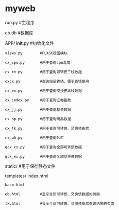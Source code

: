# myweb

run.py      #主程序

cb.db       #数据库

APP/
    __init__.py     #初始化文件

    views.py        #FLASK视图模块

    cx_cpu.py       #用于查询cpu温度

    cx_cx.py        #用于查询可转债三线数据

    cxcx.py         #查询指定转债，便于查错使用

    cx_ex.py        #用于查询交换债本线数据

    cx_index.py     #用于查询证券指数

    cx_jj.py        #用于查询基金数据

    cx_sp.py        #用于查询商品数据

    cx_tk.py        #用于查询可转债、交换债条款

    cx_wh.py        #用于查询外汇

    qcx_cx.py       #用于查询全部可转债数据

    qcx_ex.py       #用于查询全部交换债数据

static/             #用于保存静态文件

templates/
    index.html

    base.html

    cb.html         #显示全部可转债、交换债数据的页面

    tk.html         #显示全部可转债、交换债条款查询结果的页面
